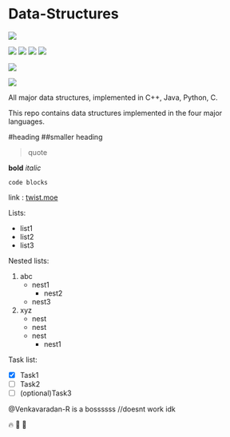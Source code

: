 # Data-Structures

![](https://img.shields.io/github/license/Venkatavaradan-R/Data-Structures)


![](https://img.shields.io/static/v1?label=Language&message=C&color=lightgrey)
![](https://img.shields.io/static/v1?label=Language&message=Python&color=informational)
![](https://img.shields.io/static/v1?label=Language&message=C++&color=ff69b4)
![](https://img.shields.io/static/v1?label=Language&message=Java&color=red)

![](https://img.shields.io/github/languages/code-size/Venkatavaradan-R/Data-Structures)

![](https://img.shields.io/github/commit-activity/y/Venkatavaradan-R/Data-Structures)


All major data structures, implemented in C++, Java, Python, C.

This repo contains data structures implemented in the four major languages.

#heading
##smaller heading

> quote

**bold**
_italic_

`code blocks`

link : [twist.moe](https://twist.moe)

Lists:

- list1
- list2
- list3

Nested lists:

1. abc
   - nest1
     - nest2
   - nest3
2. xyz
   - nest
   - nest
   - nest
     - nest1

Task list:

- [x] Task1
- [ ] Task2
- [ ] \(optional)Task3

@Venkavaradan-R is a bossssss //doesnt work idk

:fire: :shit: :kiss:
